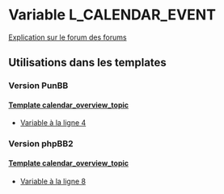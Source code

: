 # Variable L_CALENDAR_EVENT
[Explication sur le forum des forums](http://forum.forumactif.com/t294113-listing-des-variables#L_CALENDAR_EVENT)
## Utilisations dans les templates
### Version PunBB
#### [Template calendar_overview_topic](punbb/calendar_overview_topic.md)
* [Variable à la ligne 4](../punbb/calendar_overview_topic.tpl#L4)
### Version phpBB2
#### [Template calendar_overview_topic](subsilver/calendar_overview_topic.md)
* [Variable à la ligne 8](../subsilver/calendar_overview_topic.tpl#L8)
